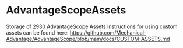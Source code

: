# AdvantageScopeAssets
Storage of 2930 AdvantageScope Assets
Instructions for using custom assets can be found here: https://github.com/Mechanical-Advantage/AdvantageScope/blob/main/docs/CUSTOM-ASSETS.md
